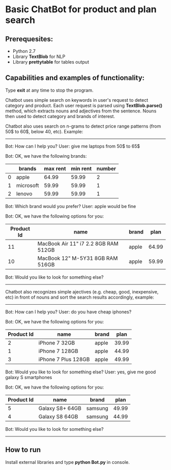 # Basic ChatBot for product and plan search

## Prerequesites:

* Python 2.7
* Library **TextBlob** for NLP
* Library **prettytable** for tables output

## Capabilities and examples of functionality:
Type **exit** at any time to stop the program.

Chatbot uses simple search on keywords in user's request to detect category and product.
Each user request is parsed using **TextBlob.parse()** method, which extracts nouns and adjectives from the sentence.
Nouns then used to detect category and brands of interest.

Chatbot also uses search on n-grams to detect price range patterns (from 50$ to 60$, below 40, etc). Example:

------------------------------------------------------------------------
Bot: How can I help you?
User: give me laptops from 50$ to 65$

Bot: OK, we have the following brands:

|   |   brands  | max rent | min rent | number |
|---|-----------|----------|----------|--------|
| 0 |   apple   |  64.99   |  59.99   |   2    |
| 1 | microsoft |  59.99   |  59.99   |   1    |
| 2 |   lenovo  |  59.99   |  59.99   |   1    |

Bot: Which brand would you prefer?
User: apple would be fine

Bot: OK, we have the following options for you:


| Product Id |                 name                 | brand |  plan |
|------------|--------------------------------------|-------|-------|
|     11     | MacBook Air 11" i7 2.2 8GB RAM 512GB | apple | 64.99 |
|     10     |   MacBook 12" M-5Y31 8GB RAM 516GB   | apple | 59.99 |



Bot: Would you like to look for something else?

-----------------------------------------------------------------------

Chatbot also recognizes simple ajectives (e.g. cheap, good, inexpensive, etc) in front of nouns and sort the search results accordingly, example:

-----------------------------------------------------------------------

Bot: How can I help you?
User: do you have cheap iphones?

Bot: OK, we have the following options for you:


| Product Id |         name        | brand |  plan |
|------------|---------------------|-------|-------|
|     2      |    iPhone 7 32GB    | apple | 39.99 |
|     1      |    iPhone 7 128GB   | apple | 44.99 |
|     3      | iPhone 7 Plus 128GB | apple | 49.99 |

Bot: Would you like to look for something else?
User: yes, give me good galaxy S smartphones

Bot: OK, we have the following options for you:

| Product Id |       name      |  brand  |  plan |
|------------|-----------------|---------|-------|
|     5      | Galaxy S8+ 64GB | samsung | 49.99 |
|     4      |  Galaxy S8 64GB | samsung | 44.99 |

Bot: Would you like to look for something else?

------------------------------------------------------------------------------------------------------

## How to run

Install external libraries and type **python Bot.py** in console.

